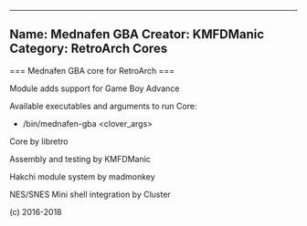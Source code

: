 -----------------------
Name: Mednafen GBA 
Creator: KMFDManic
Category: RetroArch Cores
-----------------------
=== Mednafen GBA core for RetroArch ===

Module adds support for Game Boy Advance

Available executables and arguments to run Core:
- /bin/mednafen-gba <rom> <clover_args>

Core by libretro

Assembly and testing by KMFDManic

Hakchi module system by madmonkey

NES/SNES Mini shell integration by Cluster

(c) 2016-2018
